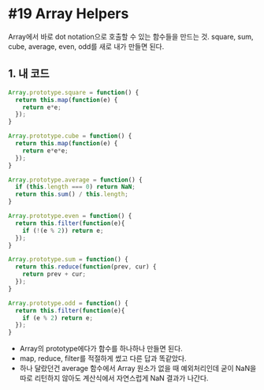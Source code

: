 # #19 Array Helpers

Array에서 바로 dot notation으로 호출할 수 있는 함수들을 만드는 것. square, sum, cube, average, even, odd를 새로 내가 만들면 된다.

## 1. 내 코드

```js
Array.prototype.square = function() {
  return this.map(function(e) {
    return e*e;
  });
}

Array.prototype.cube = function() {
  return this.map(function(e) {
    return e*e*e;
  });
}

Array.prototype.average = function() {
  if (this.length === 0) return NaN;
  return this.sum() / this.length;
}

Array.prototype.even = function() {
  return this.filter(function(e){
    if (!(e % 2)) return e;
  });
}

Array.prototype.sum = function() {
  return this.reduce(function(prev, cur) {
    return prev + cur;
  });
}

Array.prototype.odd = function() {
  return this.filter(function(e){
    if (e % 2) return e;
  });
}
```

- Array의 prototype에다가 함수를 하나하나 만들면 된다.
- map, reduce, filter를 적절하게 썼고 다른 답과 똑같았다.
- 하나 달랐던건 average 함수에서 Array 원소가 없을 때 예외처리인데 굳이 NaN을 따로 리턴하지 않아도 계산식에서 자연스럽게 NaN 결과가 나간다.
